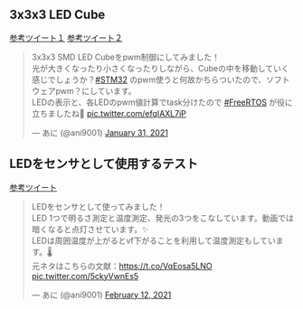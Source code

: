 ## 3x3x3 LED Cube
<a href="https://twitter.com/ani9001/status/1355737397598638083">参考ツイート１</a>
<a href="https://twitter.com/ani9001/status/1355812727688556548">参考ツイート２</a>
<blockquote class="twitter-tweet"><p lang="ja" dir="ltr">3x3x3 SMD LED Cubeをpwm制御にしてみました！<br>光が大きくなったり小さくなったりしながら、Cubeの中を移動していく感じでしょうか？<a href="https://twitter.com/hashtag/STM32?src=hash&amp;ref_src=twsrc%5Etfw">#STM32</a> のpwm使うと何故かちらついたので、ソフトウェアpwm？にしています。<br>LEDの表示と、各LEDのpwm値計算でtask分けたので <a href="https://twitter.com/hashtag/FreeRTOS?src=hash&amp;ref_src=twsrc%5Etfw">#FreeRTOS</a> が役に立ちましたね🙂 <a href="https://t.co/efqIAXL7iP">pic.twitter.com/efqIAXL7iP</a></p>&mdash; あに (@ani9001) <a href="https://twitter.com/ani9001/status/1355737397598638083?ref_src=twsrc%5Etfw">January 31, 2021</a></blockquote>

## LEDをセンサとして使用するテスト
<a href="https://twitter.com/ani9001/status/1360151813031301120">参考ツイート</a>
<blockquote class="twitter-tweet"><p lang="ja" dir="ltr">LEDをセンサとして使ってみました！<br>LED 1つで明るさ測定と温度測定、発光の3つをこなしています。動画では暗くなると点灯させています。✨<br>LEDは周囲温度が上がるとvf下がることを利用して温度測定もしています。🌡️<br>元ネタはこちらの文献：<a href="https://t.co/VqEosa5LNO">https://t.co/VqEosa5LNO</a> <a href="https://t.co/5ckyVwnEs5">pic.twitter.com/5ckyVwnEs5</a></p>&mdash; あに (@ani9001) <a href="https://twitter.com/ani9001/status/1360151813031301120?ref_src=twsrc%5Etfw">February 12, 2021</a></blockquote>
